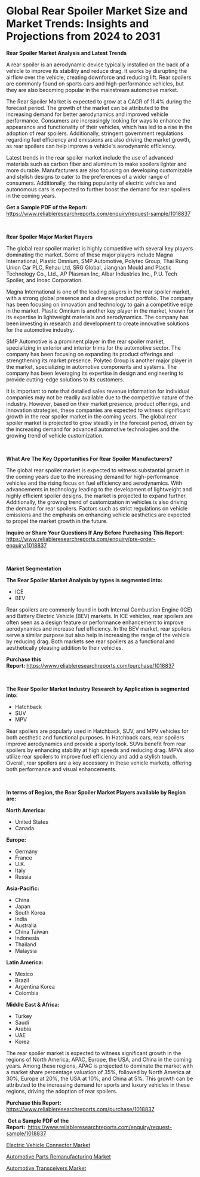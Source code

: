 <p><h1>Global Rear Spoiler Market Size and Market Trends: Insights and Projections from 2024 to 2031</h1></p><p><strong>Rear Spoiler Market Analysis and Latest Trends</strong></p>
<p><p>A rear spoiler is an aerodynamic device typically installed on the back of a vehicle to improve its stability and reduce drag. It works by disrupting the airflow over the vehicle, creating downforce and reducing lift. Rear spoilers are commonly found on sports cars and high-performance vehicles, but they are also becoming popular in the mainstream automotive market.</p><p>The Rear Spoiler Market is expected to grow at a CAGR of 11.4% during the forecast period. The growth of the market can be attributed to the increasing demand for better aerodynamics and improved vehicle performance. Consumers are increasingly looking for ways to enhance the appearance and functionality of their vehicles, which has led to a rise in the adoption of rear spoilers. Additionally, stringent government regulations regarding fuel efficiency and emissions are also driving the market growth, as rear spoilers can help improve a vehicle's aerodynamic efficiency.</p><p>Latest trends in the rear spoiler market include the use of advanced materials such as carbon fiber and aluminum to make spoilers lighter and more durable. Manufacturers are also focusing on developing customizable and stylish designs to cater to the preferences of a wider range of consumers. Additionally, the rising popularity of electric vehicles and autonomous cars is expected to further boost the demand for rear spoilers in the coming years.</p></p>
<p><strong>Get a Sample PDF of the Report:&nbsp;</strong> <a href="https://www.reliableresearchreports.com/enquiry/request-sample/1018837">https://www.reliableresearchreports.com/enquiry/request-sample/1018837</a></p>
<p>&nbsp;</p>
<p><strong>Rear Spoiler Major Market Players</strong></p>
<p><p>The global rear spoiler market is highly competitive with several key players dominating the market. Some of these major players include Magna International, Plastic Omnium, SMP Automotive, Polytec Group, Thai Rung Union Car PLC, Rehau Ltd, SRG Global, Jiangnan Mould and Plastic Technology Co., Ltd., AP Plasman Inc, Albar Industries Inc., P.U. Tech Spoiler, and Inoac Corporation.</p><p>Magna International is one of the leading players in the rear spoiler market, with a strong global presence and a diverse product portfolio. The company has been focusing on innovation and technology to gain a competitive edge in the market. Plastic Omnium is another key player in the market, known for its expertise in lightweight materials and aerodynamics. The company has been investing in research and development to create innovative solutions for the automotive industry.</p><p>SMP Automotive is a prominent player in the rear spoiler market, specializing in exterior and interior trims for the automotive sector. The company has been focusing on expanding its product offerings and strengthening its market presence. Polytec Group is another major player in the market, specializing in automotive components and systems. The company has been leveraging its expertise in design and engineering to provide cutting-edge solutions to its customers.</p><p>It is important to note that detailed sales revenue information for individual companies may not be readily available due to the competitive nature of the industry. However, based on their market presence, product offerings, and innovation strategies, these companies are expected to witness significant growth in the rear spoiler market in the coming years. The global rear spoiler market is projected to grow steadily in the forecast period, driven by the increasing demand for advanced automotive technologies and the growing trend of vehicle customization.</p></p>
<p>&nbsp;</p>
<p><strong>What Are The Key Opportunities For Rear Spoiler Manufacturers?</strong></p>
<p><p>The global rear spoiler market is expected to witness substantial growth in the coming years due to the increasing demand for high-performance vehicles and the rising focus on fuel efficiency and aerodynamics. With advancements in technology leading to the development of lightweight and highly efficient spoiler designs, the market is projected to expand further. Additionally, the growing trend of customization in vehicles is also driving the demand for rear spoilers. Factors such as strict regulations on vehicle emissions and the emphasis on enhancing vehicle aesthetics are expected to propel the market growth in the future.</p></p>
<p><strong>Inquire or Share Your Questions If Any Before Purchasing This Report:</strong> <a href="https://www.reliableresearchreports.com/enquiry/pre-order-enquiry/1018837">https://www.reliableresearchreports.com/enquiry/pre-order-enquiry/1018837</a></p>
<p>&nbsp;</p>
<p><strong>Market Segmentation</strong></p>
<p><strong>The Rear Spoiler Market Analysis by types is segmented into:</strong></p>
<p><ul><li>ICE</li><li>BEV</li></ul></p>
<p><p>Rear spoilers are commonly found in both Internal Combustion Engine (ICE) and Battery Electric Vehicle (BEV) markets. In ICE vehicles, rear spoilers are often seen as a design feature or performance enhancement to improve aerodynamics and increase fuel efficiency. In the BEV market, rear spoilers serve a similar purpose but also help in increasing the range of the vehicle by reducing drag. Both markets see rear spoilers as a functional and aesthetically pleasing addition to their vehicles.</p></p>
<p><strong>Purchase this Report:&nbsp;</strong><a href="https://www.reliableresearchreports.com/purchase/1018837">https://www.reliableresearchreports.com/purchase/1018837</a></p>
<p>&nbsp;</p>
<p><strong>The Rear Spoiler Market Industry Research by Application is segmented into:</strong></p>
<p><ul><li>Hatchback</li><li>SUV</li><li>MPV</li></ul></p>
<p><p>Rear spoilers are popularly used in Hatchback, SUV, and MPV vehicles for both aesthetic and functional purposes. In Hatchback cars, rear spoilers improve aerodynamics and provide a sporty look. SUVs benefit from rear spoilers by enhancing stability at high speeds and reducing drag. MPVs also utilize rear spoilers to improve fuel efficiency and add a stylish touch. Overall, rear spoilers are a key accessory in these vehicle markets, offering both performance and visual enhancements.</p></p>
<p>&nbsp;</p>
<p><strong>In terms of Region, the Rear Spoiler Market Players available by Region are:</strong></p>
<p>
    <p> <strong> North America: </strong>
        <ul>
            <li>United States</li>
            <li>Canada</li>
        </ul>
        </p> 
    <p> <strong> Europe: </strong>
        <ul>
            <li>Germany</li>
            <li>France</li>
            <li>U.K.</li>
            <li>Italy</li>
            <li>Russia</li>
        </ul>
        </p> 
    <p> <strong> Asia-Pacific: </strong>
        <ul>
            <li>China</li>
            <li>Japan</li>
            <li>South Korea</li>
            <li>India</li>
            <li>Australia</li>
            <li>China Taiwan</li>
            <li>Indonesia</li>
            <li>Thailand</li>
            <li>Malaysia</li>
        </ul>
        </p> 
    <p> <strong> Latin America: </strong>
        <ul>
            <li>Mexico</li>
            <li>Brazil</li>
            <li>Argentina Korea</li>
            <li>Colombia</li>
        </ul>
        </p> 
    <p> <strong> Middle East & Africa: </strong>
        <ul>
            <li>Turkey</li>
            <li>Saudi</li>
            <li>Arabia</li>
            <li>UAE</li>
            <li>Korea</li>
        </ul>
    </p>
    </p>
<p><p>The rear spoiler market is expected to witness significant growth in the regions of North America, APAC, Europe, the USA, and China in the coming years. Among these regions, APAC is projected to dominate the market with a market share percentage valuation of 35%, followed by North America at 30%, Europe at 20%, the USA at 10%, and China at 5%. This growth can be attributed to the increasing demand for sports and luxury vehicles in these regions, driving the adoption of rear spoilers.</p></p>
<p><strong>Purchase this Report: </strong><a href="https://www.reliableresearchreports.com/purchase/1018837">https://www.reliableresearchreports.com/purchase/1018837</a></p>
<p>&nbsp;<strong>Get a Sample PDF of the Report:&nbsp;&nbsp;</strong><a href="https://www.reliableresearchreports.com/enquiry/request-sample/1018837">https://www.reliableresearchreports.com/enquiry/request-sample/1018837</a></p>
<p><strong></strong></p>
<p><p><a href="https://github.com/wusalecollins540tpqoz/Market-Research-Report-List-1/blob/main/electric-vehicle-connector-market.md">Electric Vehicle Connector Market</a></p><p><a href="https://github.com/pjcfca/Market-Research-Report-List-1/blob/main/automotive-parts-remanufacturing-market.md">Automotive Parts Remanufacturing Market</a></p><p><a href="https://github.com/johnbach50/Market-Research-Report-List-2/blob/main/automotive-transceivers-market.md">Automotive Transceivers Market</a></p></p>